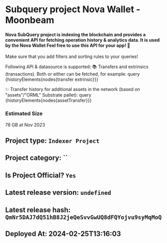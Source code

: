 # Subquery project Nova Wallet - Moonbeam
####  Nova SubQuery project is indexing the blockchain and provides a convenient API for fetching operation history & analytics data. It is used by the Nova Wallet Feel free to use this API for your app! 💖

Make sure that you add filters and sorting rules to your queries!

Following API & datasource is supported: 📚 Transfers and extrinsics (transactions). Both or either can be fetched, for example: query {historyElements{nodes{transfer extrinsic}}}

✨ Transfer history for additional assets in the network (based on "assets"/"ORML" Substrate pallet): query {historyElements{nodes{assetTransfer}}}

### Estimated Size
78 GB at Nov 2023

## Project type: `Indexer Project`

## Project category: ``

## Is Project Official? `Yes`

## Latest release version: `undefined`

## Latest release hash: `QmNr5DAJ7dQ51hB8J2jeQeSvvGwUQ8dFQYojvu9syMqMoQ`

## Deployed At: 2024-02-25T13:16:03